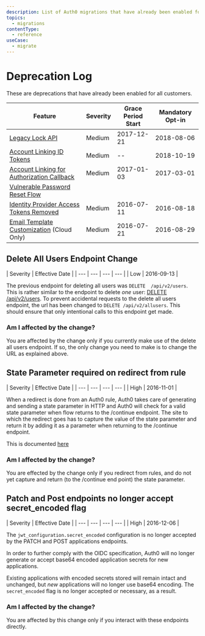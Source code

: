 ```yaml
---
description: List of Auth0 migrations that have already been enabled for all customers
topics:
  - migrations
contentType:
  - reference
useCase:
  - migrate
---
```

# Deprecation Log

These are deprecations that have already been enabled for all customers.

| Feature | Severity | Grace Period Start | Mandatory Opt-in | 
| -- | -- | -- | -- | 
| [Legacy Lock API](/product-lifecycle/deprecated/references/legacy-lock-api) | Medium | 2017-12-21 | 2018-08-06 | 
| [Account Linking ID Tokens](/product-lifecycle/deprecated/references/account-linking-id-tokens) | Medium | -- | 2018-10-19 |
| [Account Linking for Authorization Callback](/product-lifecycle/deprecated/references/account-linking-auth-callback) | Medium | 2017-01-03 |  2017-03-01 |
| [Vulnerable Password Reset Flow](/product-lifecycle/deprecated/references/vulnerable-password-reset-flow) | 
| [Identity Provider Access Tokens Removed](/product-lifecycle/deprecated/references/idp-access-tokens-removed) | Medium | 2016-07-11 | 2016-08-18 |
| [Email Template Customization](/product-lifecycle/deprecated/references/email-template-customizations) (Cloud Only) | Medium |  2016-07-21 | 2016-08-29 |







## Delete All Users Endpoint Change

| Severity | Effective Date |
| --- | --- | --- | --- |
| Low | 2016-09-13 |

The previous endpoint for deleting all users was `DELETE  /api/v2/users`. This is rather similar to the endpoint to delete _one_ user: [DELETE  /api/v2/users](/api/management/v2#!/Users/delete_users_by_id). To prevent accidental requests to the delete all users endpoint, the url has been changed to `DELETE /api/v2/allusers`. This should ensure that only intentional calls to this endpoint get made.

### Am I affected by the change?

You are affected by the change only if you currently make use of the delete all users endpoint. If so, the only change you need to make is to change the URL as explained above.

## State Parameter required on redirect from rule

| Severity | Effective Date |
| --- | --- | --- | --- |
| High | 2016-11-01 |

When a redirect is done from an Auth0 rule, Auth0 takes care of generating and sending a state parameter in HTTP and Auth0 will check for a valid state parameter when flow returns to the /continue endpoint.  The site to which the redirect goes has to capture the value of the state parameter and return it by adding it as a parameter when returning to the /continue endpoint.

This is documented [here](/rules/redirect#what-to-do-after-redirecting)

### Am I affected by the change?

You are effected by the change only if you redirect from rules, and do not yet capture and return (to the /continue end point) the state parameter.

## Patch and Post endpoints no longer accept secret_encoded flag

| Severity | Effective Date |
| --- | --- | --- | --- |
| High | 2016-12-06 |

The `jwt_configuration.secret_encoded` configuration is no longer accepted by the PATCH and POST applications endpoints.

In order to further comply with the OIDC specification, Auth0 will no longer generate or accept base64 encoded application secrets for new applications.

Existing applications with encoded secrets stored will remain intact and unchanged, but *new* applications will no longer use base64 encoding. The `secret_encoded` flag is no longer accepted or necessary, as a result.

### Am I affected by the change?

You are affected by this change only if you interact with these endpoints directly.
